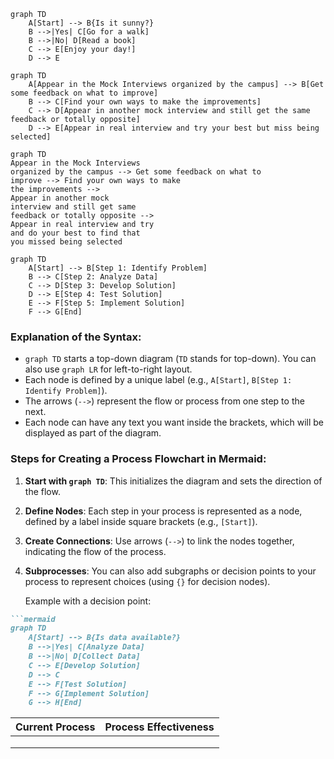 ```mermaid
graph TD
    A[Start] --> B{Is it sunny?}
    B -->|Yes| C[Go for a walk]
    B -->|No| D[Read a book]
    C --> E[Enjoy your day!]
    D --> E
```

```mermaid
graph TD
    A[Appear in the Mock Interviews organized by the campus] --> B[Get some feedback on what to improve]
    B --> C[Find your own ways to make the improvements]
    C --> D[Appear in another mock interview and still get the same feedback or totally opposite]
    D --> E[Appear in real interview and try your best but miss being selected]
``` 


```mermaid
graph TD
Appear in the Mock Interviews
organized by the campus --> Get some feedback on what to
improve --> Find your own ways to make
the improvements -->
Appear in another mock
interview and still get same
feedback or totally opposite -->
Appear in real interview and try
and do your best to find that
you missed being selected
```

```mermaid
graph TD
    A[Start] --> B[Step 1: Identify Problem]
    B --> C[Step 2: Analyze Data]
    C --> D[Step 3: Develop Solution]
    D --> E[Step 4: Test Solution]
    E --> F[Step 5: Implement Solution]
    F --> G[End]
```

### Explanation of the Syntax:
- `graph TD` starts a top-down diagram (`TD` stands for top-down). You can also use `graph LR` for left-to-right layout.
- Each node is defined by a unique label (e.g., `A[Start]`, `B[Step 1: Identify Problem]`).
- The arrows (`-->`) represent the flow or process from one step to the next.
- Each node can have any text you want inside the brackets, which will be displayed as part of the diagram.

### Steps for Creating a Process Flowchart in Mermaid:
1. **Start with `graph TD`**: This initializes the diagram and sets the direction of the flow.
2. **Define Nodes**: Each step in your process is represented as a node, defined by a label inside square brackets (e.g., `[Start]`).
3. **Create Connections**: Use arrows (`-->`) to link the nodes together, indicating the flow of the process.
4. **Subprocesses**: You can also add subgraphs or decision points to your process to represent choices (using `{}` for decision nodes).
  
   Example with a decision point:

```markdown
```mermaid
graph TD
    A[Start] --> B{Is data available?}
    B -->|Yes| C[Analyze Data]
    B -->|No| D[Collect Data]
    C --> E[Develop Solution]
    D --> C
    E --> F[Test Solution]
    F --> G[Implement Solution]
    G --> H[End]
```

<p align="center">
  <table>
    <thead>
      <tr>
        <th>Current Process</th>
        <th>Process Effectiveness</th>
      </tr>
    </thead>
    <tbody>
      <tr>
        <td></td>
        <td></td>
      </tr>
      <tr>
        <td></td>
        <td></td>
      </tr>
      <tr>
        <td></td>
        <td></td>
      </tr>
    </tbody>
  </table>
</p>





